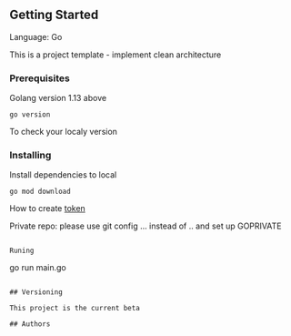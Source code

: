 
## Getting Started
Language: Go

This is a project template - implement clean architecture

### Prerequisites

Golang version 1.13 above

```
go version
```
To check your localy version
### Installing
Install dependencies to local
```
go mod download
```

How to create [token](https://docs.gitlab.com/ee/user/profile/personal_access_tokens.html)

Private repo: please use git config ... instead of .. and set up GOPRIVATE
```

Runing
```
go run main.go
```

## Versioning

This project is the current beta

## Authors

